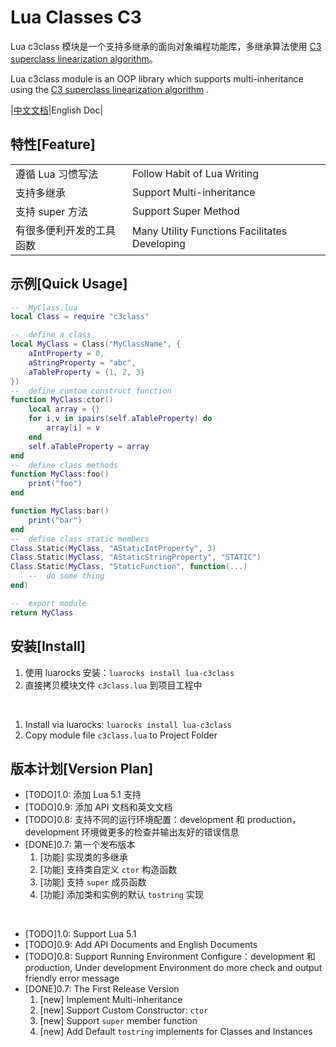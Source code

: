 
Lua Classes C3
======
Lua c3class 模块是一个支持多继承的面向对象编程功能库，多继承算法使用 [C3 superclass linearization algorithm](https://en.wikipedia.org/wiki/C3_linearization)。

Lua c3class module is an OOP library which supports multi-inheritance using the [C3 superclass linearization algorithm](https://en.wikipedia.org/wiki/C3_linearization) .

|[中文文档](./doc/zh-cn/contents.md)|English Doc|

特性[Feature]
----
|||
|:--|:--|
|遵循 Lua 习惯写法|Follow Habit of Lua Writing|
|支持多继承|Support Multi-inheritance|
|支持 super 方法|Support Super Method|
|有很多便利开发的工具函数|Many Utility Functions Facilitates Developing|

示例[Quick Usage]
----
``` lua
--  MyClass.lua
local Class = require "c3class"

--  define a class
local MyClass = Class("MyClassName", {
    aIntProperty = 0,
    aStringProperty = "abc",
    aTableProperty = {1, 2, 3}
})
--  define cumtom construct function
function MyClass:ctor()
    local array = {}
    for i,v in ipairs(self.aTableProperty) do
        array[i] = v
    end
    self.aTableProperty = array
end
--  define class methods
function MyClass:foo()
    print("foo")
end

function MyClass:bar()
    print("bar")
end
--  define class static members
Class.Static(MyClass, "AStaticIntProperty", 3)
Class.Static(MyClass, "AStaticStringProperty", "STATIC")
Class.Static(MyClass, "StaticFunction", function(...)
    --  do some thing
end)

--  export module
return MyClass
```

安装[Install]
----

1. 使用 luarocks 安装：`luarocks install lua-c3class`
2. 直接拷贝模块文件 `c3class.lua` 到项目工程中

<br>

1. Install via luarocks: `luarocks install lua-c3class`
2. Copy module file `c3class.lua` to Project Folder

版本计划[Version Plan]
----
* [TODO]1.0: 添加 Lua 5.1 支持
* [TODO]0.9: 添加 API 文档和英文文档
* [TODO]0.8: 支持不同的运行环境配置：development 和 production，development 环境做更多的检查并输出友好的错误信息
* [DONE]0.7: 第一个发布版本
    1. [功能] 实现类的多继承
    2. [功能] 支持类自定义 `ctor` 构造函数
    2. [功能] 支持 `super` 成员函数
    3. [功能] 添加类和实例的默认 `tostring` 实现

<br>

* [TODO]1.0: Support Lua 5.1
* [TODO]0.9: Add API Documents and English Documents
* [TODO]0.8: Support Running Environment Configure：development 和 production, Under development Environment do more check and output friendly error message
* [DONE]0.7: The First Release Version
    1. [new] Implement Multi-inheritance
    2. [new] Support Custom Constructor: `ctor`
    2. [new] Support `super` member function
    3. [new] Add Default `tostring` implements for Classes and Instances